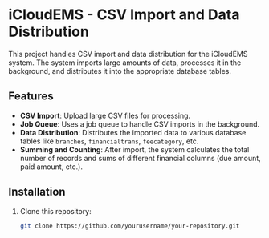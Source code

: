 # iCloudEMS - CSV Import and Data Distribution

This project handles CSV import and data distribution for the iCloudEMS system. The system imports large amounts of data, processes it in the background, and distributes it into the appropriate database tables.

## Features

- **CSV Import**: Upload large CSV files for processing.
- **Job Queue**: Uses a job queue to handle CSV imports in the background.
- **Data Distribution**: Distributes the imported data to various database tables like `branches`, `financialtrans`, `feecategory`, etc.
- **Summing and Counting**: After import, the system calculates the total number of records and sums of different financial columns (due amount, paid amount, etc.).

## Installation

1. Clone this repository:
   ```bash
   git clone https://github.com/yourusername/your-repository.git
